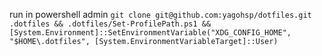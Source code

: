run in powershell admin
```git clone git@github.com:yagohsp/dotfiles.git .dotfiles && .dotfiles/Set-ProfilePath.ps1 && [System.Environment]::SetEnvironmentVariable("XDG_CONFIG_HOME", "$HOME\.dotfiles", [System.EnvironmentVariableTarget]::User)```
